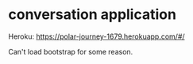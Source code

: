# conversation application
Heroku: https://polar-journey-1679.herokuapp.com/#/

Can't load bootstrap for some reason.
